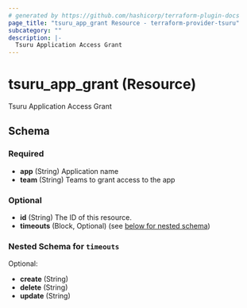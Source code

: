 ```yaml
---
# generated by https://github.com/hashicorp/terraform-plugin-docs
page_title: "tsuru_app_grant Resource - terraform-provider-tsuru"
subcategory: ""
description: |-
  Tsuru Application Access Grant
---
```


# tsuru_app_grant (Resource)

Tsuru Application Access Grant



<!-- schema generated by tfplugindocs -->
## Schema

### Required

- **app** (String) Application name
- **team** (String) Teams to grant access to the app

### Optional

- **id** (String) The ID of this resource.
- **timeouts** (Block, Optional) (see [below for nested schema](#nestedblock--timeouts))

<a id="nestedblock--timeouts"></a>
### Nested Schema for `timeouts`

Optional:

- **create** (String)
- **delete** (String)
- **update** (String)


